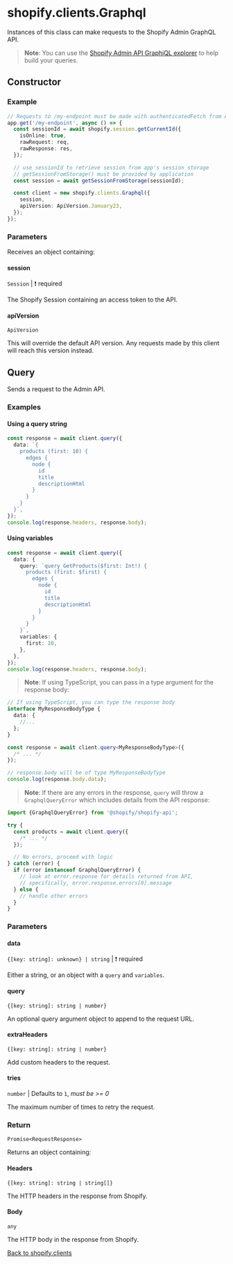 # shopify.clients.Graphql

Instances of this class can make requests to the Shopify Admin GraphQL API.

> **Note**: You can use the [Shopify Admin API GraphiQL explorer](https://shopify.dev/apps/tools/graphiql-admin-api) to help build your queries.

## Constructor

### Example

```ts
// Requests to /my-endpoint must be made with authenticatedFetch from App Bridge for embedded apps
app.get('/my-endpoint', async () => {
  const sessionId = await shopify.session.getCurrentId({
    isOnline: true,
    rawRequest: req,
    rawResponse: res,
  });

  // use sessionId to retrieve session from app's session storage
  // getSessionFromStorage() must be provided by application
  const session = await getSessionFromStorage(sessionId);

  const client = new shopify.clients.Graphql({
    session,
    apiVersion: ApiVersion.January23,
  });
});
```

### Parameters

Receives an object containing:

#### session

`Session` | :exclamation: required

The Shopify Session containing an access token to the API.

#### apiVersion

`ApiVersion`

This will override the default API version.
Any requests made by this client will reach this version instead.

## Query

Sends a request to the Admin API.

### Examples

#### Using a query string

```ts
const response = await client.query({
  data: `{
    products (first: 10) {
      edges {
        node {
          id
          title
          descriptionHtml
        }
      }
    }
  }`,
});
console.log(response.headers, response.body);
```

#### Using variables

```ts
const response = await client.query({
  data: {
    query: `query GetProducts($first: Int!) {
      products (first: $first) {
        edges {
          node {
            id
            title
            descriptionHtml
          }
        }
      }
    }`,
    variables: {
      first: 10,
    },
  },
});
console.log(response.headers, response.body);
```

> **Note**: If using TypeScript, you can pass in a type argument for the response body:

```ts
// If using TypeScript, you can type the response body
interface MyResponseBodyType {
  data: {
    //...
  };
}

const response = await client.query<MyResponseBodyType>({
  /* ... */
});

// response.body will be of type MyResponseBodyType
console.log(response.body.data);
```

> **Note**: If there are any errors in the response, `query` will throw a `GraphqlQueryError` which includes details from the API response:

```ts
import {GraphqlQueryError} from '@shopify/shopify-api';

try {
  const products = await client.query({
    /* ... */
  });

  // No errors, proceed with logic
} catch (error) {
  if (error instanceof GraphqlQueryError) {
    // look at error.response for details returned from API,
    // specifically, error.response.errors[0].message
  } else {
    // handle other errors
  }
}
```

### Parameters

#### data

`{[key: string]: unknown} | string` | :exclamation: required

Either a string, or an object with a `query` and `variables`.

#### query

`{[key: string]: string | number}`

An optional query argument object to append to the request URL.

#### extraHeaders

`{[key: string]: string | number}`

Add custom headers to the request.

#### tries

`number` | Defaults to `1`, _must be >= 0_

The maximum number of times to retry the request.

### Return

`Promise<RequestResponse>`

Returns an object containing:

#### Headers

`{[key: string]: string | string[]}`

The HTTP headers in the response from Shopify.

#### Body

`any`

The HTTP body in the response from Shopify.

[Back to shopify.clients](./README.md)
